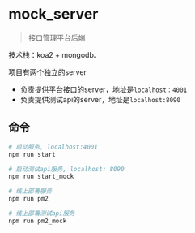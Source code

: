 # mock_server

> 接口管理平台后端

技术栈：koa2 + mongodb。

项目有两个独立的server

- 负责提供平台接口的server，地址是`localhost：4001`
- 负责提供测试api的server，地址是`localhost:8090`

## 命令

```bash
# 启动服务, localhost:4001
npm run start

# 启动测试api服务, localhost: 8090
npm run start_mock

# 线上部署服务
npm run pm2

# 线上部署测试api服务
npm run pm2_mock
```

